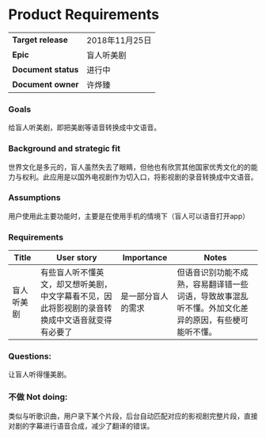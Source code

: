 # Product  Requirements

|               |               |
| ------------- | ------------- |
| **Target release**  | 2018年11月25日  |
| **Epic**  | 盲人听美剧  |
| **Document status**  | 进行中  |
| **Document owner**  | 许烨臻  |


### Goals
给盲人听美剧，即把美剧等语音转换成中文语音。

### Background and strategic fit
世界文化是多元的，盲人虽然失去了眼睛，但他也有欣赏其他国家优秀文化的的能力与权利。此应用是以国外电视剧作为切入口，将影视剧的录音转换成中文语音。

### Assumptions 
用户使用此主要功能时，主要是在使用手机的情境下（盲人可以语音打开app）

### Requirements
| **Title**   |    **User story**   |  **Importance**|     **Notes**    |
| ------------- | ------------- |------------- |------------- |
| 盲人听美剧 |有些盲人听不懂英文，却又想听美剧，中文字幕看不见，因此将影视剧的录音转换成中文语音就变得有必要了   | 是一部分盲人的需求  |  但语音识别功能不成熟，容易翻译错一些词语，导致故事混乱听不懂。外加文化差异的原因，有些梗可能听不懂。 |


### Questions: 

让盲人听得懂美剧。

### 不做 Not doing: 
类似与听歌识曲，用户录下某个片段，后台自动匹配对应的影视剧完整片段，直接对剧的字幕进行语音合成，减少了翻译的错误。

